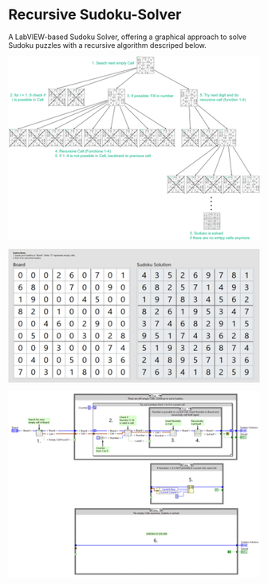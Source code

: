 # Recursive Sudoku-Solver
A LabVIEW-based Sudoku Solver, offering a graphical approach to solve Sudoku puzzles with a recursive algorithm descriped below.


![alt text](https://github.com/CHeggers84/Recursive-Sudoku-Solver/blob/main/Recursive%20Sudoku%20Solver%20Algorithm.png?raw=true)

![alt text](https://github.com/CHeggers84/Recursive-Sudoku-Solver/blob/main/LabVIEW%20Front%20Panel.png?raw=true)

![alt text](https://github.com/CHeggers84/Recursive-Sudoku-Solver/blob/main/LabVIEW%20Block%20Diagram.png?raw=true)


